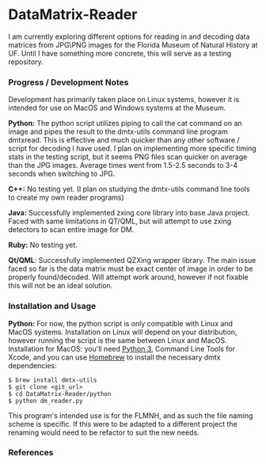 # DataMatrix-Reader
I am currently exploring different options for reading in and decoding data matrices from JPG\PNG images for the Florida Museum of Natural History at UF. Until I have something more concrete, this will serve as a testing repository.

### Progress / Development Notes
Development has primarily taken place on Linux systems, however it is intended for use on MacOS and Windows systems at the Museum.

**Python:** The python script utilizes piping to call the cat command on an image and pipes the result to the dmtx-utils command line program dmtxread. This is effective and much quicker than any other software / script for decoding I have used. I plan on implementing more specific timing stats in the testing script, but it seems PNG files scan quicker on average than the
JPG images. Average times went from 1.5-2.5 seconds to 3-4 seconds when switching to JPG. 

**C++:** No testing yet. (I plan on studying the dmtx-utils command line tools to create my own reader programs)

**Java:** Successfully implemented zxing core library into base Java project. Faced with same limitations in QT/QML, but will attempt to use zxing detectors to scan entire image for DM.

**Ruby:** No testing yet.

**Qt/QML**: Successfully implemented QZXing wrapper library. The main issue faced so far is the data matrix must be exact center of image in order to be properly found/decoded. Will attempt work around, however if not fixable this will not be an ideal solution.

### Installation and Usage
**Python:** For now, the python script is only compatible with Linux and MacOS systems. Installation on Linux will depend on your distribution, however running the script is the same between Linux and MacOS. Installation for MacOS: you'll need [Python 3](https://www.python.org/downloads/), Command Line Tools for Xcode, and you can use [Homebrew](https://docs.brew.sh/Installation) to install the necessary dmtx dependencies:
```
$ brew install dmtx-utils
$ git clone <git_url>
$ cd DataMatrix-Reader/python
$ python dm_reader.py
```
This program's intended use is for the FLMNH, and as such the file naming scheme is specific. If this were to be adapted to a different project the renaming would need to be refactor to suit the new needs. 
### References
